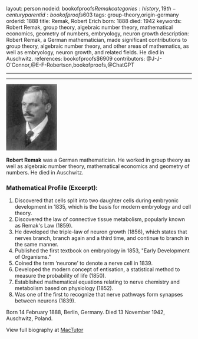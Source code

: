 layout: person
nodeid: bookofproofs$Remak
categories: history,19th-century
parentid: bookofproofs$603
tags: group-theory,origin-germany
orderid: 1888
title: Remak, Robert Erich
born: 1888
died: 1942
keywords: Robert Remak, group theory, algebraic number theory, mathematical economics, geometry of numbers, embryology, neuron growth
description: Robert Remak, a German mathematician, made significant contributions to group theory, algebraic number theory, and other areas of mathematics, as well as embryology, neuron growth, and related fields. He died in Auschwitz.
references: bookofproofs$6909
contributors: @J-J-O'Connor,@E-F-Robertson,bookofproofs,@ChatGPT

---



---

![Remak.jpg](https://github.com/bookofproofs/bookofproofs.github.io/blob/main/_sources/_assets/images/portraits/Remak.jpg?raw=true)

**Robert  Remak** was a German mathematician. He worked in group theory as well as algebraic number theory, mathematical economics and geometry of numbers. He died in Auschwitz.

### Mathematical Profile (Excerpt):
1. Discovered that cells split into two daughter cells during embryonic development in 1835, which is the basis for modern embryology and cell theory.
2. Discovered the law of connective tissue metabolism, popularly known as Remak's Law (1859).
3. He developed the triple-law of neuron growth (1856), which states that nerves branch, branch again and a third time, and continue to branch in the same manner.
4. Published the first textbook on embryology in 1853, "Early Development of Organisms."
5. Coined the term ‘neurone’ to denote a nerve cell in 1839.
6. Developed the modern concept of entisation, a statistical method to measure the probability of life (1850).
7. Established mathematical equations relating to nerve chemistry and metabolism based on physiology (1852).
8. Was one of the first to recognize that nerve pathways form synapses between neurons (1839).

Born 14 February 1888, Berlin, Germany. Died 13 November 1942, Auschwitz, Poland.

View full biography at [MacTutor](https://mathshistory.st-andrews.ac.uk/Biographies/Remak/)
